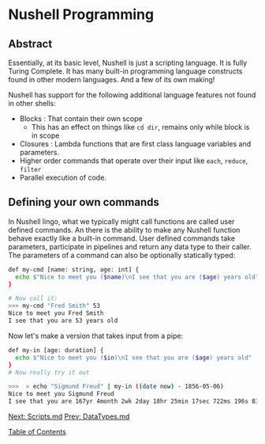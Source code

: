 # Nushell Programming

## Abstract

Essentially, at its basic level, Nushell is just a scripting language.
It is fully Turing Complete. It has many built-in programming language
constructs found in other modern languages. And a few of its own making!

Nushell has support for the following additional language features not found
in other shells:

- Blocks : That contain their own scope
  * This has an effect on things like `cd dir`, remains only while block is in scope
- Closures : Lambda functions that are first class language variables and parameters.
- Higher order commands that operate over their input like `each`, `reduce`, `filter`
- Parallel execution of code.


## Defining your own commands

In Nushell lingo, what we typically might call functions are called user
defined commands. An there is the ability to make any Nushell function
behave exactly like a built-in command. User defined commands take parameters,
participate in pipelines and return any data type to their caller.
The parameters of a command can also be optionally statically typed:

```sh
def my-cmd [name: string, age: int] {
  echo $"Nice to meet you ($name)\nI see that you are ($age) years old"
}

# Now call it:
>>> my-cmd "Fred Smith" 53
Nice to meet you Fred Smith
I see that you are 53 years old
```


Now let's make a version that takes input from a pipe:

```sh
def my-in [age: duration] {
  echo $"Nice to meet you ($in)\nI see that you are ($age) years old"
}
# Now really try it out

>>>  > echo "Sigmund Freud" | my-in ((date now) - 1856-05-06)
Nice to meet you Sigmund Freud
I see that you are 167yr 4month 2wk 2day 18hr 25min 17sec 722ms 196s 836ns years old
```
[Next: Scripts.md](007_Scripting.md) [Prev: DataTypes.md](005_DataTypes.md)


[Table of Contents](toc.md)
